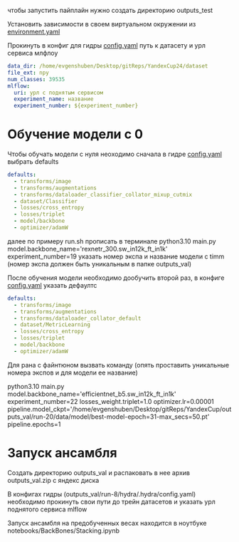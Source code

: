чтобы запустить пайплайн нужно создать директорию outputs_test

Установить зависимости в своем виртуальном окружении из [environment.yaml](environment.yaml)

Прокинуть в конфиг для гидры [config.yaml](configs/config.yaml) путь к датасету и урл сервиса млфлоу

```yaml
data_dir: /home/evgenshuben/Desktop/gitReps/YandexCup24/dataset
file_ext: npy
num_classes: 39535
mlflow:
  uri: урл с поднятым сервисом
  experiment_name: название 
  experiment_number: ${experiment_number}
```

# Обучение модели с 0
Чтобы обучать модели с нуля неоходимо сначала в гидре [config.yaml](configs/config.yaml) выбрать defaults
```yaml
defaults:
  - transforms/image  
  - transforms/augmentations
  - transforms/dataloader_classifier_collator_mixup_cutmix 
  - dataset/Classifier  
  - losses/cross_entropy
  - losses/triplet
  - model/backbone 
  - optimizer/adamW
```
далее по примеру run.sh прописать в терминале python3.10 main.py model.backbone_name='rexnetr_300.sw_in12k_ft_in1k'  experiment_number=19 указать номер экспа и название модели с timm (номер экспа должен быть уникальным в папке outputs_val)

После обучения модели необходимо дообучить второй раз, в конфиге [config.yaml](configs/config.yaml) указать дефаултс
```yaml
defaults:
  - transforms/image 
  - transforms/augmentations
  - transforms/dataloader_collator_default 
  - dataset/MetricLearning 
  - losses/cross_entropy
  - losses/triplet
  - model/backbone 
  - optimizer/adamW
```
Для рана с файнтюном вызвать команду (опять проставить уникальные номера экспов и для модели ее название)

python3.10 main.py model.backbone_name='efficientnet_b5.sw_in12k_ft_in1k' experiment_number=22 losses_weight.triplet=1.0 optimizer.lr=0.00001 pipeline.model_ckpt='/home/evgenshuben/Desktop/gitReps/YandexCup/outputs_val/run-20/data/model/best-model-epoch\=31-max_secs\=50.pt' pipeline.epochs=1




# Запуск ансамбля


Создать директорию outputs_val и распаковать в нее архив outputs_val.zip с яндекс диска 

В конфигах гидры (outputs_val/run-8/hydra/.hydra/config.yaml) необходимо прокинуть свои пути до трейн датасетов и указать урл поднятого сервиса mlflow


Запуск ансамбля на предобученных весах находится в ноутбуке notebooks/BackBones/Stacking.ipynb
